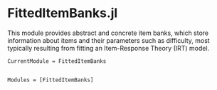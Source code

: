 # FittedItemBanks.jl
This module provides abstract and concrete item banks, which store information
about items and their parameters such as difficulty, most typically resulting
from fitting an Item-Response Theory (IRT) model.

```@meta
CurrentModule = FittedItemBanks
```

```@index
```

```@autodocs
Modules = [FittedItemBanks]
```
